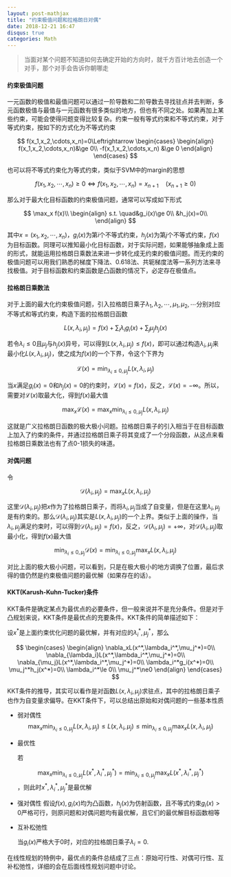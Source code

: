 ```yaml
---
layout: post-mathjax
title: "约束极值问题和拉格朗日对偶"
date: 2018-12-21 16:47
disqus: true
categories: Math
---
```


> 当面对某个问题不知道如何去确定开始的方向时，就千方百计地去创造一个对手，那个对手会告诉你朝哪走


#### 约束极值问题

一元函数的极值和最值问题可以通过一阶导数和二阶导数去寻找驻点并去判断，多元函数极值与最值与一元函数有很多类似的地方，但也有不同之处。如果再加上某些约束，可能会使得问题变得比较复杂。约束一般有等式约束和不等式约束，对于等式约束，按如下的方式化为不等式约束

$$
f(x_1,x_2,\cdots,x_n)=0\Leftrightarrow 
\begin{cases}
\begin{align}
f(x_1,x_2,\cdots,x_n)&\ge 0\\
-f(x_1,x_2,\cdots,x_n) &\ge 0
\end{align}
\end{cases}
$$

也可以将不等式约束化为等式约束，类似于SVM中的margin的思想

$$
f(x_1,x_2,\cdots,x_n)\ge0\Leftrightarrow f(x_1,x_2,\cdots,x_n)=x_{n+1}\quad(x_{n+1}\ge0)
$$

那么对于最大化目标函数的约束极值问题，通常可以写成如下形式

$$
\max_x f(x)\\ 
\begin{align}
s.t. \quad&g_i(x)\ge 0\\
&h_j(x)=0\\
\end{align}
$$

其中$x=(x_1,x_2,\cdots,x_n)$，$g_i(x)$为第$i$个不等式约束，$h_j(x)$为第$j$个不等式约束，$f(x)$为目标函数。同理可以推知最小化目标函数，对于实际问题，如果能够抽象成上面的形式，就能运用拉格朗日乘数法来进一步转化成无约束的极值问题。而无约束的极值问题可以用我们熟悉的梯度下降法、0.618法、共轭梯度法等一系列方法来寻找极值。对于目标函数和约束函数是凸函数的情况下，必定存在极值点。


#### 拉格朗日乘数法

对于上面的最大化约束极值问题，引入拉格朗日乘子$\lambda_1,\lambda_2,\cdots,\mu_1,\mu_2,\cdots​$分别对应不等式和等式约束，构造下面的拉格朗日函数

$$
L(x,\lambda_i,\mu_j)=f(x)+\sum_i \lambda_ig_i(x)+\sum_j\mu_jh_j(x)
$$

若令$\lambda_i\le 0​$且$\mu_j​$与$h_j(x)​$异号，可以得到$L(x,\lambda_i,\mu_j)\le f(x)​$，即可以通过构造$\lambda_i,\mu_j​$来最小化$L(x,\lambda_i,\mu_j)​$，使之成为$f(x)​$的一个下界，令这个下界为

$$
\mathcal{L}(x)=\min_{\lambda_i\le0,\mu_j}L(x,\lambda_i,\mu_j)
$$

当$x​$满足$g_i(x)=0​$和$h_j(x)=0​$的约束时，$\mathcal{L}(x)=f(x)​$，反之，$\mathcal{L}(x)=-\infty​$。所以，需要对$\mathcal{L}(x)​$取最大化，得到$f(x)​$最大值

$$
\max_x \mathcal{L}(x)=\max_{x}\min_{\lambda_i\le0,\mu_j}L(x,\lambda_i,\mu_j)
$$

这就是广义拉格朗日函数的极大极小问题。拉格朗日乘子的引入相当于在目标函数上加入了约束的条件，并通过拉格朗日乘子将其变成了一个分段函数，从这点来看拉格朗日乘数法也有了点0-1损失的味道。



#### 对偶问题

令

$$
\mathcal{D}(\lambda_i,\mu_j)=\max_{x}L(x,\lambda_i,\mu_j)
$$

这里$\mathcal{D}(\lambda_i,\mu_j)$把$x$作为了拉格朗日乘子，而将$\lambda_i,\mu_j$当成了自变量，但是在这里$\lambda_i,\mu_j$是有约束的。那么$\mathcal{D}(\lambda_i,\mu_j)$其实是$L(x, \lambda_i,\mu_j)$的一个上界。类似于上面的操作，当$\lambda_i,\mu_j$满足约束时，可以得到$\mathcal{D}(\lambda_i,\mu_j)=f(x)$，反之，$\mathcal{D}(\lambda_i,\mu_j)=+\infty$，对$\mathcal{D}(\lambda_i,\mu_j)$取最小化，得到$f(x)$最大值

$$
\min_{\lambda_i\le0,\mu_j} \mathcal{D}(x)=\min_{\lambda_i\le0,\mu_j}\max_{x}L(x,\lambda_i,\mu_j)
$$

对比上面的极大极小问题，可以看到，只是在极大极小的地方调换了位置，最后求得的值仍然是约束极值问题的最优解（如果存在的话）。



#### KKT(Karush-Kuhn-Tucker)条件

KKT条件是确定某点为最优点的必要条件，但一般来说并不是充分条件。但是对于凸规划来说，KKT条件是最优点的充要条件。KKT条件的简单描述如下：

设$x^*$是上面约束优化问题的最优解，并有对应的$\lambda_i^*,\mu_j^*$，那么

$$
\begin{cases}
\begin{align}
\nabla_xL(x^*,\lambda_i^*,\mu_j^*)=0\\
\nabla_{\lambda_i}L(x^*,\lambda_i^*,\mu_j^*)=0\\
\nabla_{\mu_j}L(x^*,\lambda_i^*,\mu_j^*)=0\\
\lambda_i^*g_i(x^*)=0\\
\mu_j^*h_j(x^*)=0\\
\lambda_i^*\le 0\\
\mu_j^*\ne0
\end{align}
\end{cases}
$$

KKT条件的推导，其实可以看作是对函数$L(x,\lambda_i,\mu_j)​$求驻点，其中的拉格朗日乘子也作为自变量求偏导。在KKT条件下，可以总结出原始和对偶问题的一些基本性质

- 弱对偶性
  $$
  \max_{x}\min_{\lambda_i\le0,\mu_j}L(x,\lambda_i,\mu_j)\le L(x,\lambda_i,\mu_j)\le\min_{\lambda_i\le0,\mu_j}\max_{x}L(x,\lambda_i,\mu_j)
  $$

- 最优性

  若
  
  $$ \max_{x}\min_{\lambda_i\le0,\mu_j}L(x^*,\lambda_i^*,\mu_j^*)=\min_{\lambda_i\le0,\mu_j}\max_{x}L(x^*,\lambda_i^*,\mu_j^*)
  $$
  ，则此时$x^*,\lambda_i^*,\mu_j^*$是最优解

- 强对偶性
  假设$f(x),g_i(x)$均为凸函数，$h_j(x)$为仿射函数，且不等式约束$g_i(x)>0$严格可行，则原问题和对偶问题均有最优解，且它们的最优解目标函数相等

- 互补松弛性

  当$g_i(x)$严格大于0时，对应的拉格朗日乘子$\lambda_i=0$.

在线性规划的特例中，最优点的条件总结成了三点：原始可行性、对偶可行性、互补松弛性，详细的会在后面线性规划问题中讨论。